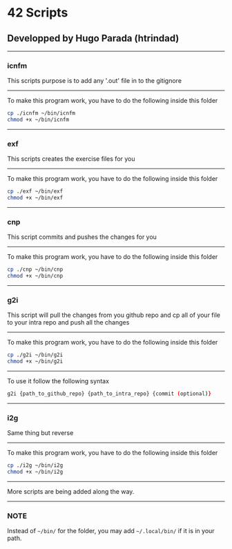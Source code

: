 # 42 Scripts

## Developped by Hugo Parada (htrindad)

---

### icnfm

This scripts purpose is to add any '.out' file in to the gitignore

---

To make this program work, you have to do the following inside this folder

```bash
cp ./icnfm ~/bin/icnfm
chmod +x ~/bin/icnfm
```

---

### exf

This scripts creates the exercise files for you

---

To make this program work, you have to do the following inside this folder

```bash
cp ./exf ~/bin/exf
chmod +x ~/bin/exf
```

---

### cnp

This script commits and pushes the changes for you

---

To make this program work, you have to do the following inside this folder

```bash
cp ./cnp ~/bin/cnp
chmod +x ~/bin/cnp
```

---

### g2i

This script will pull the changes from you github repo and cp all of your file to your intra repo and push all the changes

---

To make this program work, you have to do the following inside this folder

```bash
cp ./g2i ~/bin/g2i
chmod +x ~/bin/g2i
```

---

To use it follow the following syntax

```bash
g2i {path_to_github_repo} {path_to_intra_repo} {commit (optional)}
```

---

### i2g

Same thing but reverse

---

To make this program work, you have to do the following inside this folder

```bash
cp ./i2g ~/bin/i2g
chmod +x ~/bin/i2g
```

---

More scripts are being added along the way.


---

### NOTE

Instead of ``~/bin/`` for the folder, you may add ``~/.local/bin/`` if it is in your path.
